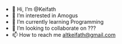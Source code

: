 - 👋 Hi, I’m @Keifath
- 👀 I’m interested in Amogus
- 🌱 I’m currently learning Programming
- 💞️ I’m looking to collaborate on ???
- 📫 How to reach me altkeifath@gmail.com

<!---
Keifath/Keifath is a ✨ special ✨ repository because its `README.md` (this file) appears on your GitHub profile.
You can click the Preview link to take a look at your changes.
--->

